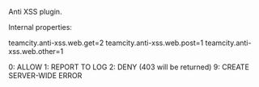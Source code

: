 Anti XSS plugin.

Internal properties:

teamcity.anti-xss.web.get=2
teamcity.anti-xss.web.post=1
teamcity.anti-xss.web.other=1

0: ALLOW
1: REPORT TO LOG
2: DENY (403 will be returned)
9: CREATE SERVER-WIDE ERROR
